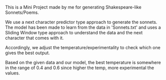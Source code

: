 This is a Mini Project made by me for generating Shakespeare-like Sonnets/Poems.

We use a next character predictor type approach to generate the sonnets.
The model has been made to learn from the data in 'Sonnets.txt' and uses a Sliding Window type approach to understand the data and the next character that comes with it.

Accordingly, we adjust the temperature/experimentality to check which one gives the best output.


Based on the given data and our model, the best temperature is somewhere in the range of 0.4 and 0.6 since higher the temp, more experimental the values.

